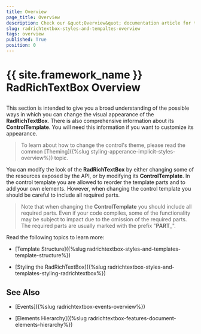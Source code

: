```yaml
---
title: Overview
page_title: Overview
description: Check our &quot;Overview&quot; documentation article for the RadRichTextBox {{ site.framework_name }} control.
slug: radrichtextbox-styles-and-tempaltes-overview
tags: overview
published: True
position: 0
---
```


# {{ site.framework_name }} RadRichTextBox Overview



## 

This section is intended to give you a broad understanding of the possible ways in which you can change the visual appearance of the __RadRichTextBox__. There is also comprehensive information about its __ControlTemplate__. You will need this information if you want to customize its appearance.

>To learn about how to change the control's theme, please read the common [Theming]({%slug styling-apperance-implicit-styles-overview%}) topic.

You can modify the look of the __RadRichTextBox__ by either changing some of the resources exposed by the API, or by modifying its __ControlTemplate__. In the control template you are allowed to reorder the template parts and to add your own elements. However, when changing the control template you should be careful to include all required parts.

>Note that when changing the __ControlTemplate__ you should include all required parts. Even if your code compiles, some of the functionality may be subject to impact due to the omission of the required parts. The required parts are usually marked with the prefix "__PART___".

Read the following topics to learn more:

* [Template Structure]({%slug radrichtextbox-styles-and-templates-template-structure%})

* [Styling the RadRichTextBox]({%slug radrichtextbox-styles-and-templates-styling-radrichtextbox%})

## See Also

 * [Events]({%slug radrichtextbox-events-overview%})

 * [Elements Hierarchy]({%slug radrichtextbox-features-document-elements-hierarchy%})
